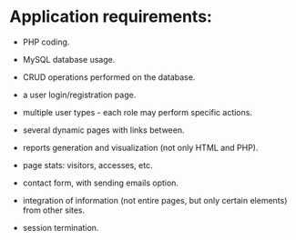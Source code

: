 # Application requirements:

- PHP coding.

- MySQL database usage.

- CRUD operations performed on the database.

- a user login/registration page.

- multiple user types - each role may perform specific actions.

- several dynamic pages with links between.

- reports generation and visualization (not only HTML and PHP).

- page stats: visitors, accesses, etc.

- contact form, with sending emails option.

- integration of information (not entire pages, but only certain elements) from other sites.

- session termination.